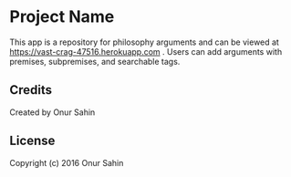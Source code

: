 # Project Name

This app is a repository for philosophy arguments and can be viewed at https://vast-crag-47516.herokuapp.com . Users can add arguments with premises, subpremises, and searchable tags. 


## Credits
Created by Onur Sahin

## License
Copyright (c) 2016 Onur Sahin